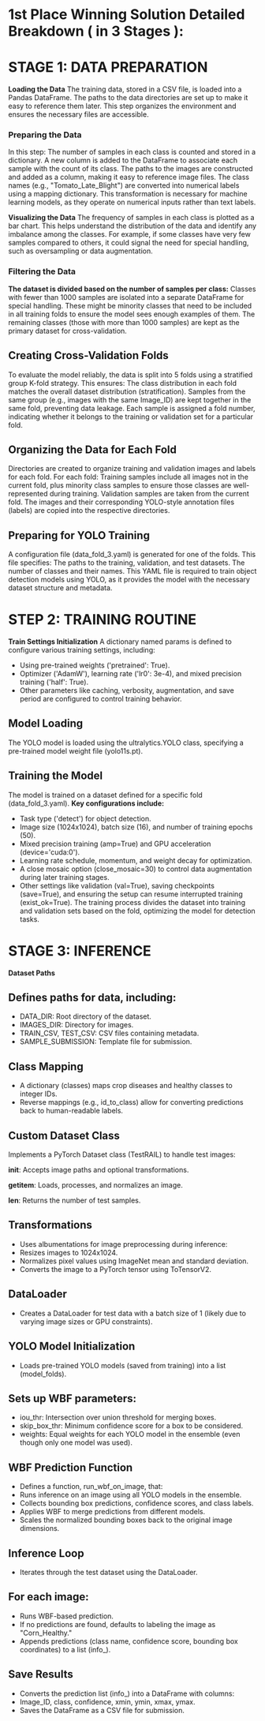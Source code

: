 # **1st Place Winning Solution Detailed Breakdown ( in 3 Stages ):**

# STAGE 1: DATA PREPARATION
**Loading the Data**
The training data, stored in a CSV file, is loaded into a Pandas DataFrame. The paths to the data directories are set up to make it easy to reference them later. This step organizes the environment and ensures the necessary files are accessible.
### Preparing the Data
In this step:
The number of samples in each class is counted and stored in a dictionary. A new column is added to the DataFrame to associate each sample with the count of its class.
The paths to the images are constructed and added as a column, making it easy to reference image files.
The class names (e.g., "Tomato_Late_Blight") are converted into numerical labels using a mapping dictionary. This transformation is necessary for machine learning models, as they operate on numerical inputs rather than text labels.

**Visualizing the Data**
The frequency of samples in each class is plotted as a bar chart. This helps understand the distribution of the data and identify any imbalance among the classes. For example, if some classes have very few samples compared to others, it could signal the need for special handling, such as oversampling or data augmentation.
### Filtering the Data
**The dataset is divided based on the number of samples per class:**
Classes with fewer than 1000 samples are isolated into a separate DataFrame for special handling. These might be minority classes that need to be included in all training folds to ensure the model sees enough examples of them.
The remaining classes (those with more than 1000 samples) are kept as the primary dataset for cross-validation.
## Creating Cross-Validation Folds
To evaluate the model reliably, the data is split into 5 folds using a stratified group K-fold strategy. This ensures:
The class distribution in each fold matches the overall dataset distribution (stratification).
Samples from the same group (e.g., images with the same  Image_ID)  are kept together in the same fold, preventing data leakage. Each sample  is assigned a fold number, indicating whether it belongs to the training or validation set for a particular fold.
## Organizing the Data for Each Fold
Directories are created to organize training and validation images and labels for each fold. For each fold:
Training samples include all images not in the current fold, plus minority class samples to ensure those classes are well-represented during training.
Validation samples are taken from the current fold. The images and their corresponding YOLO-style annotation files (labels) are copied into the respective directories.
## Preparing for YOLO Training
A configuration file (data_fold_3.yaml) is generated for one of the folds. This file specifies:
The paths to the training, validation, and test datasets.
The number of classes and their names. This YAML file is required to train object detection models using YOLO, as it provides the model with the necessary dataset structure and metadata.
# STEP 2: TRAINING ROUTINE
**Train Settings Initialization**
A dictionary named params is defined to configure various training settings, including:
- Using pre-trained weights ('pretrained': True).
- Optimizer ('AdamW'), learning rate ('lr0': 3e-4), and mixed precision training ('half': True).
- Other parameters like caching, verbosity, augmentation, and save period are configured to control training behavior.
## Model Loading
The YOLO model is loaded using the ultralytics.YOLO class, specifying a pre-trained model weight file (yolo11s.pt).
## Training the Model
The model is trained on a dataset defined for a specific fold (data_fold_3.yaml).
**Key configurations include:**
- Task type ('detect') for object detection.
- Image size (1024x1024), batch size (16), and number of training epochs (50).
- Mixed precision training (amp=True) and GPU acceleration (device='cuda:0').
- Learning rate schedule, momentum, and weight decay for optimization.
- A close mosaic option (close_mosaic=30) to control data augmentation during later training stages.
- Other settings like validation (val=True), saving checkpoints (save=True), and ensuring the setup can resume interrupted training (exist_ok=True).
The training process divides the dataset into training and validation sets based on the fold, optimizing the model for detection tasks.
# STAGE 3: INFERENCE
**Dataset Paths**
## Defines paths for data, including:
- DATA_DIR: Root directory of the dataset.
- IMAGES_DIR: Directory for images.
- TRAIN_CSV, TEST_CSV: CSV files containing metadata.
- SAMPLE_SUBMISSION: Template file for submission.
## Class Mapping
- A dictionary (classes) maps crop diseases and healthy classes to integer IDs.
- Reverse mappings (e.g., id_to_class) allow for converting predictions back to human-readable labels.
## Custom Dataset Class
Implements a PyTorch Dataset class (TestRAIL) to handle test images:

__init__:   Accepts image paths and optional transformations.

__getitem__:  Loads, processes, and normalizes an image.

__len__:  Returns the number of test samples.

## Transformations
- Uses albumentations for image preprocessing during inference:
- Resizes images to 1024x1024.
- Normalizes pixel values using ImageNet mean and standard deviation.
- Converts the image to a PyTorch tensor using ToTensorV2.
## DataLoader
- Creates a DataLoader for test data with a batch size of 1 (likely due to varying image sizes or GPU constraints).
## YOLO Model Initialization
- Loads pre-trained YOLO models (saved from training) into a list (model_folds).
## Sets up WBF parameters:
- iou_thr: Intersection over union threshold for merging boxes.
- skip_box_thr: Minimum confidence score for a box to be considered.
- weights: Equal weights for each YOLO model in the ensemble (even though only one model was used).
## WBF Prediction Function
- Defines a function, run_wbf_on_image, that:
- Runs inference on an image using all YOLO models in the ensemble.
- Collects bounding box predictions, confidence scores, and class labels.
- Applies WBF to merge predictions from different models.
- Scales the normalized bounding boxes back to the original image dimensions.
## Inference Loop
- Iterates through the test dataset using the DataLoader.
## For each image:
- Runs WBF-based prediction.
- If no predictions are found, defaults to labeling the image as "Corn_Healthy."
- Appends predictions (class name, confidence score, bounding box coordinates) to a list (info_).
## Save Results
- Converts the prediction list (info_) into a DataFrame with columns:
- Image_ID, class, confidence, xmin, ymin, xmax, ymax.
- Saves the DataFrame as a CSV file for submission.
